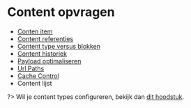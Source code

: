 # Content opvragen

* [Conten item](/wcmv4/content/content-item-read)
* [Content referenties](/wcmv4/content/content-item-references)
* [Content type versus blokken](/wcmv4/content/content-item-read-type-vs-blok)
* [Content historiek](/wcmv4/content/content-history)
* [Payload optimaliseren](/wcmv4/content/content-payload)
* [Url Paths](/wcmv4/content/content-url-path)
* [Cache Control](/wcmv4/content/content-cache-control)
* Content lijst

?> Wil je content types configureren, bekijk dan [dit hoodstuk](/redactie/content/inrichten-content-types).